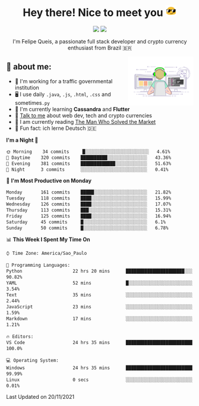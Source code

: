 
<h1 align="center">Hey there! Nice to meet you <img src="assets/sunglasses.gif" width="30"/></h1>

<p align="center">
  <a href="https://www.linkedin.com/in/fqueis"><img src="https://img.shields.io/badge/-LinkedIn-blue?style=flat&logo=Linkedin&logoColor=white" /></a>
  <a href="mailto:fqueis@gmail.com"><img src="https://img.shields.io/badge/-Gmail-c14438?style=flat&logo=Gmail&logoColor=white" /></a>
</p>

<p align="center">I'm Felipe Queis, a passionate full stack developer and crypto currency enthusiast from Brazil 🇧🇷</p>

<img width="35%" align="right" alt="fqueis" src="assets/profile.gif" /></p>

## 🤵 about me:

- 🏢 I'm working for a traffic governmental institution
- 🖥️ I use daily `.java`, `.js`, `.html`, `.css` and sometimes`.py`
- 🌱 I'm currently learning **Cassandra** and **Flutter**
- 💬 [Talk to me](https://github.com/fqueis/fqueis/discussions) about web dev, tech and crypto currencies
- 📖 I am currently reading [The Man Who Solved the Market](https://amzn.com/073521798X)
- 💭 Fun fact: ich lerne Deutsch 🇩🇪

<!--START_SECTION:waka-->
**I'm a Night 🦉** 

```text
🌞 Morning    34 commits     █░░░░░░░░░░░░░░░░░░░░░░░░   4.61% 
🌆 Daytime    320 commits    ██████████░░░░░░░░░░░░░░░   43.36% 
🌃 Evening    381 commits    █████████████░░░░░░░░░░░░   51.63% 
🌙 Night      3 commits      ░░░░░░░░░░░░░░░░░░░░░░░░░   0.41%

```
📅 **I'm Most Productive on Monday** 

```text
Monday       161 commits    █████░░░░░░░░░░░░░░░░░░░░   21.82% 
Tuesday      118 commits    ████░░░░░░░░░░░░░░░░░░░░░   15.99% 
Wednesday    126 commits    ████░░░░░░░░░░░░░░░░░░░░░   17.07% 
Thursday     113 commits    ███░░░░░░░░░░░░░░░░░░░░░░   15.31% 
Friday       125 commits    ████░░░░░░░░░░░░░░░░░░░░░   16.94% 
Saturday     45 commits     █░░░░░░░░░░░░░░░░░░░░░░░░   6.1% 
Sunday       50 commits     █░░░░░░░░░░░░░░░░░░░░░░░░   6.78%

```


📊 **This Week I Spent My Time On** 

```text
⌚︎ Time Zone: America/Sao_Paulo

💬 Programming Languages: 
Python                   22 hrs 20 mins      ██████████████████████░░░   90.82% 
YAML                     52 mins             █░░░░░░░░░░░░░░░░░░░░░░░░   3.54% 
Text                     35 mins             ░░░░░░░░░░░░░░░░░░░░░░░░░   2.44% 
JavaScript               23 mins             ░░░░░░░░░░░░░░░░░░░░░░░░░   1.59% 
Markdown                 17 mins             ░░░░░░░░░░░░░░░░░░░░░░░░░   1.21%

🔥 Editors: 
VS Code                  24 hrs 35 mins      █████████████████████████   100.0%

💻 Operating System: 
Windows                  24 hrs 35 mins      █████████████████████████   99.99% 
Linux                    0 secs              ░░░░░░░░░░░░░░░░░░░░░░░░░   0.01%

```


 Last Updated on 20/11/2021
<!--END_SECTION:waka-->

